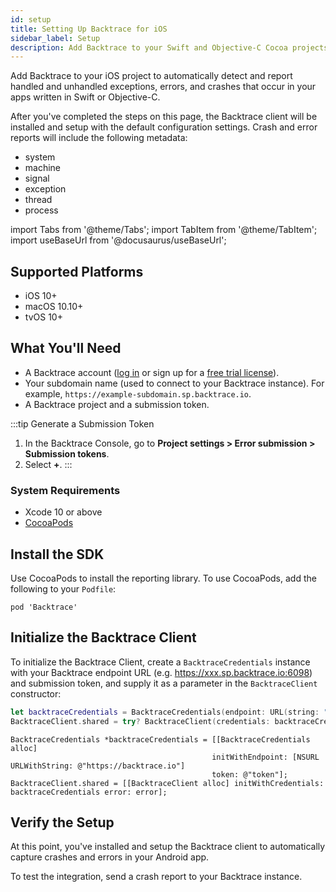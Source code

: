 ```yaml
---
id: setup
title: Setting Up Backtrace for iOS
sidebar_label: Setup
description: Add Backtrace to your Swift and Objective-C Cocoa projects for iOS.
---
```

Add Backtrace to your iOS project to automatically detect and report handled and unhandled exceptions, errors, and crashes that occur in your apps written in Swift or Objective-C.

After you've completed the steps on this page, the Backtrace client will be installed and setup with the default configuration settings. Crash and error reports will include the following metadata:
* system
* machine
* signal
* exception
* thread
* process

import Tabs from '@theme/Tabs';
import TabItem from '@theme/TabItem';
import useBaseUrl from '@docusaurus/useBaseUrl';

## Supported Platforms
* iOS 10+
* macOS 10.10+
* tvOS 10+

## What You'll Need
* A Backtrace account ([log in](https://backtrace.io/login) or sign up for a [free trial license](https://backtrace.io/sign-up)).
* Your subdomain name (used to connect to your Backtrace instance). For example, `https://example-subdomain.sp.backtrace.io`.
* A Backtrace project and a submission token.

:::tip Generate a Submission Token
   1. In the Backtrace Console, go to **Project settings > Error submission > Submission tokens**.
   1. Select **+**.
:::

### System Requirements
* Xcode 10 or above
* [CocoaPods](https://cocoapods.org/)

## Install the SDK
Use CocoaPods to install the reporting library. To use CocoaPods, add the following to your `Podfile`:

```
pod 'Backtrace'
```

## Initialize the Backtrace Client
To initialize the Backtrace Client, create a `BacktraceCredentials` instance with your Backtrace endpoint URL (e.g. https://xxx.sp.backtrace.io:6098) and submission token, and supply it as a parameter in the `BacktraceClient` constructor:
<Tabs>
<TabItem value="swift" label="Swift">

```swift
let backtraceCredentials = BacktraceCredentials(endpoint: URL(string: "https://backtrace.io")!, token: "token")
BacktraceClient.shared = try? BacktraceClient(credentials: backtraceCredentials)
```

</TabItem>
<TabItem value="objc" label="Objective-C">

```objc
BacktraceCredentials *backtraceCredentials = [[BacktraceCredentials alloc]
                                             initWithEndpoint: [NSURL URLWithString: @"https://backtrace.io"]
                                             token: @"token"];
BacktraceClient.shared = [[BacktraceClient alloc] initWithCredentials: backtraceCredentials error: error];
```

</TabItem>
</Tabs>


## Verify the Setup
At this point, you've installed and setup the Backtrace client to automatically capture crashes and errors in your Android app.

To test the integration, send a crash report to your Backtrace instance.
